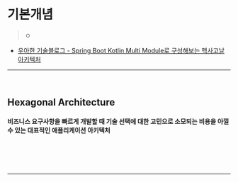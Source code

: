 # 기본개념
> ㅇ
* [우아한 기술블로그 - Spring Boot Kotlin Multi Module로 구성해보는 헥사고날 아키텍처](https://techblog.woowahan.com/12720/)

<hr>
<br>

## Hexagonal Architecture
#### 비즈니스 요구사항을 빠르게 개발할 때 기술 선택에 대한 고민으로 소모되는 비용을 아낄 수 있는 대표적인 애플리케이션 아키텍처

<br>

### 

<br>
<hr>
<br>
